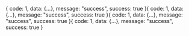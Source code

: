 {
code: 1,
data: {...},
message: "success",
success: true
}{
code: 1,
data: {...},
message: "success",
success: true
}{
code: 1,
data: {...},
message: "success",
success: true
}{
code: 1,
data: {...},
message: "success",
success: true
}